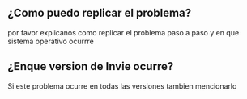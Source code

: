 
## ¿Como puedo replicar el problema?
por favor explicanos como replicar el problema paso a paso y en que sistema operativo ocurrre 
## ¿Enque version de Invie ocurre?
Si este problema ocurre en todas las versiones tambien mencionarlo
